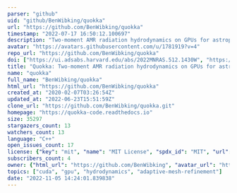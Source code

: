 ```yaml
---
parser: "github"
uid: "github/BenWibking/quokka"
url: "https://github.com/BenWibking/quokka"
timestamp: "2022-07-17 16:50:12.100697"
description: "Two-moment AMR radiation hydrodynamics on GPUs for astrophysics"
avatar: "https://avatars.githubusercontent.com/u/1781919?v=4"
repo_url: "https://github.com/BenWibking/quokka"
doi: ["https://ui.adsabs.harvard.edu/abs/2022MNRAS.512.1430W", "https://ui.adsabs.harvard.edu/abs/2021ascl.soft10009W/abstract"]
title: "Quokka: Two-moment AMR radiation hydrodynamics on GPUs for astrophysics"
name: "quokka"
full_name: "BenWibking/quokka"
html_url: "https://github.com/BenWibking/quokka"
created_at: "2020-02-07T03:26:54Z"
updated_at: "2022-06-23T15:51:59Z"
clone_url: "https://github.com/BenWibking/quokka.git"
homepage: "https://quokka-code.readthedocs.io"
size: 35297
stargazers_count: 13
watchers_count: 13
language: "C++"
open_issues_count: 17
license: {"key": "mit", "name": "MIT License", "spdx_id": "MIT", "url": "https://api.github.com/licenses/mit", "node_id": "MDc6TGljZW5zZTEz"}
subscribers_count: 4
owner: {"html_url": "https://github.com/BenWibking", "avatar_url": "https://avatars.githubusercontent.com/u/1781919?v=4", "login": "BenWibking", "type": "User"}
topics: ["cuda", "gpu", "hydrodynamics", "adaptive-mesh-refinement"]
date: "2022-11-05 14:24:01.839838"
---
```

